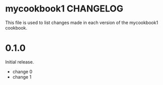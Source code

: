 # mycookbook1 CHANGELOG

This file is used to list changes made in each version of the mycookbook1 cookbook.

# 0.1.0

Initial release.

- change 0
- change 1

